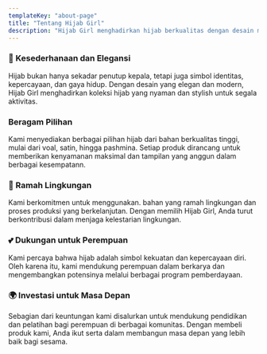 ```yaml
---
templateKey: "about-page"
title: "Tentang Hijab Girl"
description: "Hijab Girl menghadirkan hijab berkualitas dengan desain modern dan ramah lingkungan."
---
```

### 🌿 Kesederhanaan dan Elegansi
Hijab bukan hanya sekadar penutup kepala, tetapi juga simbol identitas, kepercayaan, dan gaya hidup. Dengan desain yang elegan dan modern, Hijab Girl menghadirkan koleksi hijab yang nyaman dan stylish untuk segala aktivitas.

### Beragam Pilihan
Kami menyediakan berbagai pilihan hijab dari bahan berkualitas tinggi, mulai dari voal, satin, hingga pashmina. Setiap produk dirancang untuk memberikan kenyamanan maksimal dan tampilan yang anggun dalam berbagai kesempatann.

### 🌷 Ramah Lingkungan
Kami berkomitmen untuk menggunakan. bahan yang ramah lingkungan dan proses produksi yang berkelanjutan. Dengan memilih Hijab Girl, Anda turut berkontribusi dalam menjaga kelestarian lingkungan.

### 💕 Dukungan untuk Perempuan
Kami percaya bahwa hijab adalah simbol kekuatan dan kepercayaan diri. Oleh karena itu, kami mendukung perempuan dalam berkarya dan mengembangkan potensinya melalui berbagai program pemberdayaan.

### 🌍 Investasi untuk Masa Depan
Sebagian dari keuntungan kami disalurkan untuk mendukung pendidikan dan pelatihan bagi perempuan di berbagai komunitas. Dengan membeli produk kami, Anda ikut serta dalam membangun masa depan yang lebih baik bagi sesama.
